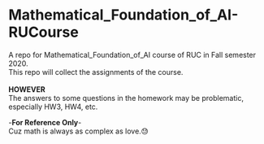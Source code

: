 # Mathematical_Foundation_of_AI-RUCourse
A repo for Mathematical_Foundation_of_AI course of RUC in Fall semester 2020.<br>
This repo will collect the assignments of the course.
<br><br>
**HOWEVER**<br>
The answers to some questions in the homework may be problematic, especially HW3, HW4, etc.<br>

-**For Reference Only**-<br>
Cuz math is always as complex as love.:sweat:
